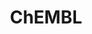 ---
layout: default
bigquery: https://console.cloud.google.com/bigquery?p=patents-public-data&d=ebi_chembl&page=dataset
citation: '"The ChEMBL database in 2017." Anna Gaulton, Anne Hersey, Michał Nowotka,
  A Patrícia Bento, Jon Chambers, David Mendez, Prudence Mutowo, Francis Atkinson,
  Louisa J Bellis, Elena Cibrián-Uhalte, Mark Davies, Nathan Dedman, Anneli Karlsson,
  María Paula Magariños, John P Overington, George Papadatos, Ines Smit, Andrew R
  Leach Nucleic acids Research (2017) 45 (Database Issue), D945-D954'
contributors: European Bioinformatics Institute
cost: None
description: ChEMBL Data is a manually curated database of small molecules used in
  drug discovery, including information about existing patented drugs.
documentation: 'schema: https://www.ebi.ac.uk/chembl/db_schema


  '
last_edit: Mon, 04 Apr 2022 19:07:30 GMT
location: https://console.cloud.google.com/marketplace/product/google_patents_public_datasets/chembl
maintained_by: EMBL-EBI, an outstation of European Molecular Biology Laboratory
related_publications: '

  ChEMBL: towards direct deposition of bioassay data.


  Mendez D, Gaulton A, Bento AP, Chambers J, De Veij M, Félix E, Magariños MP, Mosquera
  JF, Mutowo P, Nowotka M, Gordillo-Marañón M, Hunter F, Junco L, Mugumbate G, Rodriguez-Lopez
  M, Atkinson F, Bosc N, Radoux CJ, Segura-Cabrera A, Hersey A, Leach AR.


  — Nucleic Acids Res. 2019; 47(D1):D930-D940. doi: 10.1093/nar/gky1075

  '
schema_fields: '[''variant_id'', ''as_id'', ''subgroup'', ''substrate_record_id'',
  ''action_type'', ''bao_format'', ''prediction_method'', ''upper_value'', ''label'',
  ''met_comment'', ''hbd'', ''creation_date'', ''target_mapping'', ''patent_id'',
  ''alert_name'', ''ref_id'', ''rtb'', ''domain_description'', ''alert_id'', ''mechanism_comment'',
  ''withdrawn_reason'', ''standard_relation'', ''mc_target_accession'', ''ingredient'',
  ''parent_go_id'', ''year'', ''type'', ''qed_weighted'', ''pref_name'', ''caloha_id'',
  ''innovator_company'', ''path'', ''ad_type'', ''inorganic_flag'', ''comp_class_id'',
  ''volume'', ''relationship_desc'', ''sitecomp_id'', ''component_synonym'', ''tissue_id'',
  ''aidx'', ''abstract'', ''parent_molregno'', ''standard_inchi'', ''cx_most_bpka'',
  ''atc_code'', ''warnref_id'', ''num_lipinski_ro5_violations'', ''aromatic_rings'',
  ''text_value'', ''canonical_smiles'', ''ro3_pass'', ''acd_logd'', ''uberon_id'',
  ''level1_description'', ''source_domain_id'', ''first_page'', ''ddd_units'', ''bto_id'',
  ''curated_by'', ''acd_most_bpka'', ''acd_most_apka'', ''hrac_code'', ''standard_value'',
  ''pchembl_value'', ''max_phase'', ''db_version'', ''comp_go_id'', ''availability_type'',
  ''enzyme_name'', ''standard_type'', ''assay_category'', ''polymer_flag'', ''dosage_form'',
  ''data_validity_comment'', ''cell_source_tissue'', ''ddd_admr'', ''l8'', ''first_in_class'',
  ''disease_efficacy'', ''comments'', ''accession'', ''isoform'', ''binding_site_comment'',
  ''tax_id'', ''standard_inchi_key'', ''acd_logp'', ''full_mwt'', ''class_type'',
  ''component_id'', ''active_molregno'', ''assay_source'', ''description'', ''ass_cls_map_id'',
  ''irac_code'', ''mesh_heading'', ''stat'', ''site_id'', ''met_id'', ''cell_description'',
  ''journal'', ''idx'', ''issue'', ''heavy_atoms'', ''log_id'', ''enzyme_tid'', ''l2'',
  ''mc_target_type'', ''published_value'', ''toid'', ''chirality'', ''published_units'',
  ''mw_monoisotopic'', ''indref_id'', ''efo_id'', ''country'', ''standard_upper_value'',
  ''usan_stem'', ''sei'', ''frac_class_id'', ''hba'', ''published_type'', ''annotation'',
  ''patent_expire_date'', ''indication_class'', ''protein_class_desc'', ''compsyn_id'',
  ''warning_year'', ''stem_class'', ''previous_company'', ''compd_id'', ''assay_tissue'',
  ''version'', ''prodrug'', ''title'', ''withdrawn_year'', ''site_residues'', ''nda_type'',
  ''withdrawn_country'', ''efo_term'', ''pubmed_id'', ''dosed_ingredient'', ''approval_date'',
  ''syn_type'', ''cell_ontology_id'', ''last_active'', ''cell_id'', ''irac_class_id'',
  ''withdrawn_class'', ''aspect'', ''smarts'', ''major_class'', ''usan_substem'',
  ''definition'', ''product_id'', ''research_stem'', ''smid'', ''source'', ''mechanism_of_action'',
  ''warning_type'', ''stem'', ''warning_class'', ''cell_source_tax_id'', ''warning_description'',
  ''res_stem_id'', ''component_type'', ''oc_id'', ''bao_endpoint'', ''drug_substance_flag'',
  ''molecular_mechanism'', ''hrac_class_id'', ''relationship'', ''level4'', ''alert_set_id'',
  ''warning_id'', ''homologue'', ''activity_comment'', ''assay_tax_id'', ''l6'', ''doi'',
  ''usan_stem_id'', ''synonyms'', ''ridx'', ''std_act_id'', ''formulation_id'', ''level2'',
  ''compound_key'', ''assay_organism'', ''activity_count'', ''psa'', ''molsyn_id'',
  ''qudt_units'', ''cell_name'', ''active_ingredient'', ''strength'', ''downgraded'',
  ''published_relation'', ''ref_type'', ''molregno'', ''targrel_id'', ''normal_range_max'',
  ''parent_type'', ''chembl_id'', ''relationship_type'', ''l1'', ''l5'', ''short_name'',
  ''hba_lipinski'', ''cpd_str_alert_id'', ''selectivity_comment'', ''units'', ''met_conversion'',
  ''assay_cell_type'', ''direct_interaction'', ''potential_duplicate'', ''black_box_warning'',
  ''set_name'', ''assay_param_id'', ''rgid'', ''target_type'', ''organism'', ''relation'',
  ''company'', ''parenteral'', ''entity_type'', ''trade_name'', ''domain_type'', ''actsm_id'',
  ''parameter_value'', ''num_alerts'', ''protein_class_id'', ''result_flag'', ''mc_organism'',
  ''ref_url'', ''oral'', ''assay_test_type'', ''usan_stem_definition'', ''metref_id'',
  ''num_ro5_violations'', ''mol_irac_id'', ''value'', ''max_phase_for_ind'', ''site_name'',
  ''tid'', ''src_assay_id'', ''full_molformula'', ''lle'', ''level5'', ''sequence'',
  ''bao_id'', ''record_id'', ''clo_id'', ''tbl'', ''updated_by'', ''pathway_key'',
  ''co_stem_id'', ''level4_description'', ''level3_description'', ''ddd_comment'',
  ''domain_id'', ''structure_type'', ''activity_id'', ''usan_year'', ''ddd_value'',
  ''molecule_type'', ''warning_country'', ''last_page'', ''end_position'', ''drug_record_id'',
  ''cellosaurus_id'', ''assay_strain'', ''assay_id'', ''name'', ''le'', ''assay_type'',
  ''job_id'', ''level3'', ''molecular_species'', ''cx_most_apka'', ''withdrawn_flag'',
  ''topical'', ''mol_atc_id'', ''alogp'', ''mutation'', ''ap_id'', ''parent_id'',
  ''confidence_score'', ''first_approval'', ''confidence'', ''src_id'', ''mol_hrac_id'',
  ''drugind_id'', ''species_group_flag'', ''mw_freebase'', ''related_tid'', ''target_desc'',
  ''patent_use_code'', ''compound_name'', ''mc_tax_id'', ''mesh_id'', ''class_level'',
  ''mc_target_name'', ''domain_name'', ''assay_subcellular_fraction'', ''assay_desc'',
  ''curation_comment'', ''uo_units'', ''normal_range_min'', ''ddd_id'', ''delist_flag'',
  ''helm_notation'', ''parameter_type'', ''standard_units'', ''db_source'', ''level2_description'',
  ''mol_frac_id'', ''therapeutic_flag'', ''sequence_md5sum'', ''who_name'', ''protein_class_synonym'',
  ''pathway_id'', ''priority'', ''frac_code'', ''protclasssyn_id'', ''orig_description'',
  ''updated_on'', ''biocomp_id'', ''src_short_name'', ''l3'', ''cidx'', ''drug_product_flag'',
  ''chebi_par_id'', ''applicant_full_name'', ''cell_source_organism'', ''cx_logp'',
  ''go_id'', ''authors'', ''start_position'', ''who_extra'', ''assay_class_id'', ''src_description'',
  ''src_compound_id'', ''cl_lincs_id'', ''patent_no'', ''natural_product'', ''targcomp_id'',
  ''status'', ''metabolite_record_id'', ''level1'', ''bei'', ''predbind_id'', ''prod_pat_id'',
  ''doc_id'', ''submission_date'', ''l7'', ''entity_id'', ''tid_fixed'', ''publication_number'',
  ''doc_type'', ''route'', ''hbd_lipinski'', ''l4'', ''cx_logd'', ''mec_id'', ''mecref_id'',
  ''standard_text_value'', ''molfile'', ''standard_flag'']'
shortname: chembl
tags:
- biotechnology
- health
- chemical
- bioinformatics
- medical
terms_of_use: CC BY-SA 3.0
title: ChEMBL
uuid: e232a192-965c-4ec9-904c-155b6dfe56c5
---